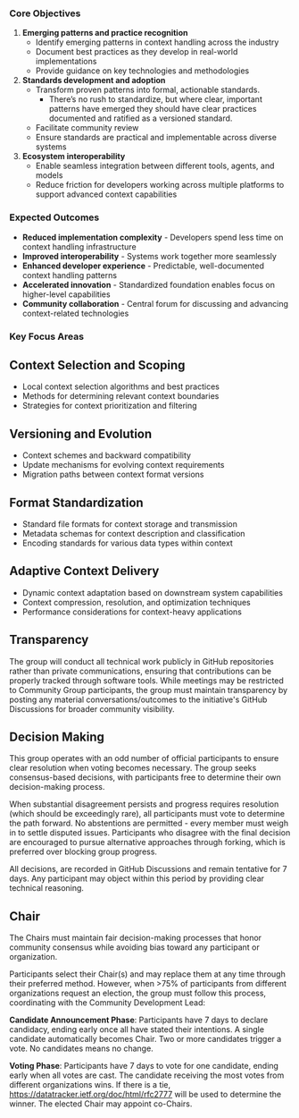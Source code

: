 ### **Core Objectives**

1. **Emerging patterns and practice recognition**
    - Identify emerging patterns in context handling across the industry
    - Document best practices as they develop in real-world implementations
    - Provide guidance on key technologies and methodologies
2. **Standards development and adoption**
    - Transform proven patterns into formal, actionable standards.
        - There’s no rush to standardize, but where clear, important patterns have emerged they should have clear practices documented and ratified as a versioned standard.
    - Facilitate community review
    - Ensure standards are practical and implementable across diverse systems
3. **Ecosystem interoperability**
    - Enable seamless integration between different tools, agents, and models
    - Reduce friction for developers working across multiple platforms to support advanced context capabilities

### **Expected Outcomes**

- **Reduced implementation complexity** - Developers spend less time on context handling infrastructure
- **Improved interoperability** - Systems work together more seamlessly
- **Enhanced developer experience** - Predictable, well-documented context handling patterns
- **Accelerated innovation** - Standardized foundation enables focus on higher-level capabilities
- **Community collaboration** - Central forum for discussing and advancing context-related technologies

### **Key Focus Areas**

## **Context Selection and Scoping**

- Local context selection algorithms and best practices
- Methods for determining relevant context boundaries
- Strategies for context prioritization and filtering

## **Versioning and Evolution**

- Context schemes and backward compatibility
- Update mechanisms for evolving context requirements
- Migration paths between context format versions

## **Format Standardization**

- Standard file formats for context storage and transmission
- Metadata schemas for context description and classification
- Encoding standards for various data types within context

## **Adaptive Context Delivery**

- Dynamic context adaptation based on downstream system capabilities
- Context compression, resolution, and optimization techniques
- Performance considerations for context-heavy applications


## **Transparency**

The group will conduct all technical work publicly in GitHub repositories rather than private communications, ensuring that contributions can be properly tracked through software tools. While meetings may be restricted to Community Group participants, the group must maintain transparency by posting any material conversations/outcomes to the initiative's GitHub Discussions for broader community visibility.


## Decision Making

This group operates with an odd number of official participants to ensure clear resolution when voting becomes necessary. The group seeks consensus-based decisions, with participants free to determine their own decision-making process.

When substantial disagreement persists and progress requires resolution (which should be exceedingly rare), all participants must vote to determine the path forward. No abstentions are permitted - every member must weigh in to settle disputed issues. Participants who disagree with the final decision are encouraged to pursue alternative approaches through forking, which is preferred over blocking group progress.

All decisions, are recorded in GitHub Discussions and remain tentative for 7 days. Any participant may object within this period by providing clear technical reasoning.

## Chair

The Chairs must maintain fair decision-making processes that honor community consensus while avoiding bias toward any participant or organization.

Participants select their Chair(s) and may replace them at any time through their preferred method. However, when >75% of participants from different organizations request an election, the group must follow this process, coordinating with the Community Development Lead:

**Candidate Announcement Phase**: Participants have 7 days to declare candidacy, ending early once all have stated their intentions. A single candidate automatically becomes Chair. Two or more candidates trigger a vote. No candidates means no change.

**Voting Phase**: Participants have 7 days to vote for one candidate, ending early when all votes are cast. The candidate receiving the most votes from different organizations wins. If there is a tie, https://datatracker.ietf.org/doc/html/rfc2777 will be used to determine the winner. The elected Chair may appoint co-Chairs.
